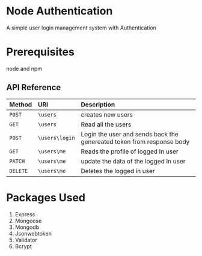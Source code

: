 
# Node Authentication

A simple user login management system with Authentication

# Prerequisites
node and npm

## API Reference



| Method    | URI            | Description                            |
| :-------- | :-------       | :-------------------------             |
| `POST`    | `\users`       | creates  new users                     |
| `GET`     | `\users`       | Read all the  users                    |
| `POST`    | `\users\login` | Login the user and sends back the genereated token from response body  |
| `GET`     | `\users\me`    | Reads the profile of logged In user    |
| `PATCH`   | `\users\me`    | update the data of the logged In user  |
| `DELETE`  | `\users\me`    | Deletes the logged in user             |


  # Packages Used
  1. Express
  2. Mongoose
  3. Mongodb
  4. Jsonwebtoken
  5. Validator
  6. Bcrypt
